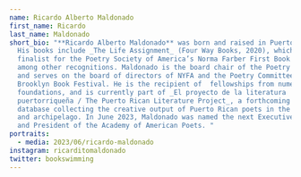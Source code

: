 ```yaml
---
name: Ricardo Alberto Maldonado
first_name: Ricardo
last_name: Maldonado
short_bio: "**Ricardo Alberto Maldonado** was born and raised in Puerto Rico.
  His books include _The Life Assignment_ (Four Way Books, 2020), which was a
  finalist for the Poetry Society of America’s Norma Farber First Book Award,
  among other recognitions. Maldonado is the board chair of the Poetry Project
  and serves on the board of directors of NYFA and the Poetry Committee of the
  Brooklyn Book Festival. He is the recipient of  fellowships from numerous
  foundations, and is currently part of _El proyecto de la literatura
  puertorriqueña / The Puerto Rican Literature Project_, a forthcoming online
  database collecting the creative output of Puerto Rican poets in the diaspora
  and archipelago. In June 2023, Maldonado was named the next Executive Director
  and President of the Academy of American Poets. "
portraits:
  - media: 2023/06/ricardo-maldonado
instagram: ricarditomaldonado
twitter: bookswimming
---
```

